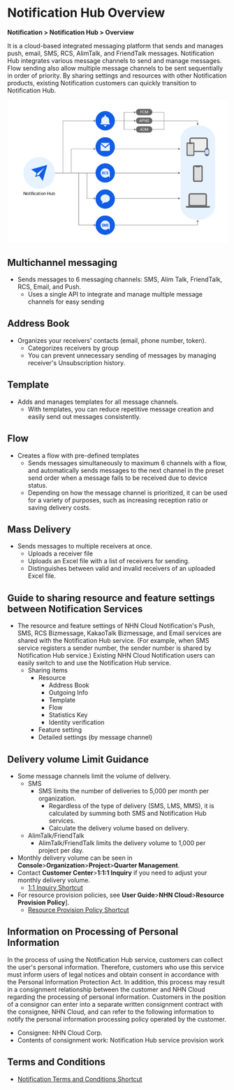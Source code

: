<style>
.page__rnb .lst_rnb_item .rnb_item:first-of-type a {
    display: inline !important;
}
</style>
<h1>Notification Hub Overview</h1>

**Notification > Notification Hub > Overview**

It is a cloud-based integrated messaging platform that sends and manages push, email, SMS, RCS, AlimTalk, and FriendTalk messages. Notification Hub integrates various message channels to send and manage messages. Flow sending also allow multiple message channels to be sent sequentially in order of priority. By sharing settings and resources with other Notification products, existing Notification customers can quickly transition to Notification Hub.

![Overall structure](../img/overview_800.png)

## Multichannel messaging

* Sends messages to 6 messaging channels: SMS, Alim Talk, FriendTalk, RCS, Email, and Push.
  * Uses a single API to integrate and manage multiple message channels for easy sending

## Address Book

* Organizes your receivers' contacts (email, phone number, token).
  * Categorizes receivers by group
  * You can prevent unnecessary sending of messages by managing receiver's Unsubscription history.

## Template

* Adds and manages templates for all message channels.
  * With templates, you can reduce repetitive message creation and easily send out messages consistently.

## Flow

* Creates a flow with pre-defined templates
  * Sends messages simultaneously to maximum 6 channels with a flow, and automatically sends messages to the next channel in the preset send order when a message fails to be received due to device status.
  * Depending on how the message channel is prioritized, it can be used for a variety of purposes, such as increasing reception ratio or saving delivery costs.

## Mass Delivery

* Sends messages to multiple receivers at once.
  * Uploads a receiver file
  * Uploads an Excel file with a list of receivers for sending.
  * Distinguishes between valid and invalid receivers of an uploaded Excel file.

## Guide to sharing resource and feature settings between Notification Services

* The resource and feature settings of NHN Cloud Notification's Push, SMS, RCS Bizmessage, KakaoTalk Bizmessage, and Email services are shared with the Notification Hub service. (For example, when SMS service registers a sender number, the sender number is shared by Notification Hub service.)
Existing NHN Cloud Notification users can easily switch to and use the Notification Hub service.
  * Sharing items
    * Resource
      * Address Book
      * Outgoing Info
      * Template
      * Flow
      * Statistics Key
      * Identity verification
    *  Feature setting
      * Detailed settings (by message channel)

## Delivery volume Limit Guidance

* Some message channels limit the volume of delivery.
  * SMS
    * SMS limits the number of deliveries to 5,000 per month per organization.
      * Regardless of the type of delivery (SMS, LMS, MMS), it is calculated by summing both SMS and Notification Hub services.
      * Calculate the delivery volume based on delivery.
  * AlimTalk/FriendTalk
    * AlimTalk/FriendTalk limits the delivery volume to 1,000 per project per day.
* Monthly delivery volume can be seen in **Console**>**Organization**>**Project**>**Quarter Management**.
* Contact **Customer Center**>**1:1:1 Inquiry** if you need to adjust your monthly delivery volume.
  * [1:1 Inquiry Shortcut](https://www.nhncloud.com/kr/support/inquiry)
* For resource provision policies, see **User Guide**>**NHN Cloud**>**Resource Provision Policy**].
  * [ Resource Provision Policy Shortcut ](https://docs.nhncloud.com/ko/nhncloud/ko/resource-policy/)

## Information on Processing of Personal Information

In the process of using the Notification Hub service, customers can collect the user's personal information. Therefore, customers who use this service must inform users of legal notices and obtain consent in accordance with the Personal Information Protection Act.
In addition, this process may result in a consignment relationship between the customer and NHN Cloud regarding the processing of personal information. Customers in the position of a consignor can enter into a separate written consignment contract with the consignee, NHN Cloud, and can refer to the following information to notify the personal information processing policy operated by the customer.

* Consignee: NHN Cloud Corp.
* Contents of consignment work: Notification Hub service provision work

## Terms and Conditions

* [Notification Terms and Conditions Shortcut](https://kr1-0lodw5frr5-real.api.nhncloudservice.com/popup/terms)

